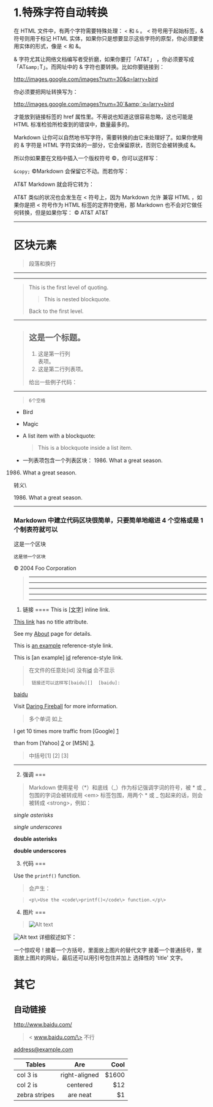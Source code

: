 # 1.特殊字符自动转换

在 HTML 文件中，有两个字符需要特殊处理： `<` 和 `&` 。 < 符号用于起始标签，& 符号则用于标记 HTML 实体，如果你只是想要显示这些字符的原型，你必须要使用实体的形式，像是 &lt; 和 &amp;。

& 字符尤其让网络文档编写者受折磨，如果你要打「AT&T」 ，你必须要写成「AT`&amp;`T」。而网址中的 & 字符也要转换。比如你要链接到：

http://images.google.com/images?num=30&q=larry+bird

你必须要把网址转换写为：

http://images.google.com/images?num=30`&amp;`q=larry+bird

才能放到链接标签的 href 属性里。不用说也知道这很容易忽略，这也可能是 HTML 标准检验所检查到的错误中，数量最多的。

Markdown 让你可以自然地书写字符，需要转换的由它来处理好了。如果你使用的 & 字符是 HTML 字符实体的一部分，它会保留原状，否则它会被转换成 &amp;。

所以你如果要在文档中插入一个版权符号 ©，你可以这样写：

`&copy;`
&copy;Markdown 会保留它不动。而若你写：

AT&T
Markdown 就会将它转为：

AT&amp;T
类似的状况也会发生在 < 符号上，因为 Markdown 允许 兼容 HTML ，如果你是把 < 符号作为 HTML 标签的定界符使用，那 Markdown 也不会对它做任何转换，但是如果你写：
&copy;
AT&T
AT&amp;T

___

# 区块元素
> 段落和换行
***

---

> This is the first level of quoting.
>
> > This is nested blockquote.
>
> Back to the first level.

---

> ## 这是一个标题。
> 
> 1.   这是第一行列<br>表项。
> 2.   这是第二行列表项。
> 
> 给出一些例子代码：
***
> 
>     6个空格
* Bird
* Magic

*   A list item with a blockquote:

    > This is a blockquote
    > inside a list item.
   
*   一列表项包含一个列表区块：
        1986. What a great season.
        
1986. What a great season.

转义\

1986\. What a great season.

----
### Markdown 中建立代码区块很简单，只要简单地缩进 4 个空格或是 1 个制表符就可以

这是一个区块

    这是领一个区块
    
<div class="footer">
        &copy; 2004 Foo Corporation
    </div>
    
> * * *
>
> ***
>
> *****
>
> - - -
>
> ---

1. 链接
====
This is [\[文字\]](http://example.com/ "Title") inline link.

[This link](http://example.net/) has no title attribute.

See my [About](/about/) page for details.

This is [an example][id] reference-style link.

This is [an example] [id] reference-style link.

[id]: http://example.com/  "Optional Title Here"
> 在文件的任意处[id\]   没有[id] 会不显示
>
>      链接还可以这样写[baidu][]  [baidu]:

[baidu][]

[baidu]: "www.baidu.com" "baidu"

Visit [Daring Fireball][] for more information.

[Daring Fireball]: http://daringfireball.net/
                    
> 多个单词 如上

I get 10 times more traffic from [Google] [1] 

than from
[Yahoo] [2] or [MSN] [3].

  [1]: http://google.com/        "Google"
  [2]: http://search.yahoo.com/  "Yahoo Search"
  [3]: http://search.msn.com/    "MSN Search"

> 中括号[1\] [2\] [3\] 

___

2. 强调
===

> Markdown 使用星号（\*）和底线（\_）作为标记强调字词的符号，被 \* 或 \_ 包围的字词会被转成用 <em\> 标签包围，用两个 \* 或 \_ 包起来的话，则会被转成 <strong\>，例如：

*single asterisks*

_single underscores_

**double asterisks**

__double underscores__

3. 代码
===

Use the `printf()` function.

> 会产生：

>     <p\>Use the <code\>printf()</code\> function.</p\>

4. 图片
===

> ![Alt text](/path/to/img.jpg 'title')
>
![Alt text](/path/to/img.jpg "Optional title")
详细叙述如下：
>
一个惊叹号 !
接着一个方括号，里面放上图片的替代文字
接着一个普通括号，里面放上图片的网址，最后还可以用引号包住并加上 选择性的 'title' 文字。
>

# 其它

## 自动链接

<http://www.baidu.com/>

> < www.baidu.com/\> 不行

<address@example.com>



| Tables        | Are           | Cool  |
| ------------- |:-------------:| -----:|
| col 3 is      | right-aligned | $1600 |
| col 2 is      | centered      |   $12 |
| zebra stripes | are neat      |    $1 |





    


















